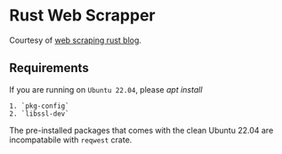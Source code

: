 # Rust Web Scrapper

Courtesy of [web scraping rust blog](https://www.scrapingbee.com/blog/web-scraping-rust/).

## Requirements

If you are running on `Ubuntu 22.04`, please *apt install*

    1. `pkg-config`
    2. `libssl-dev`

The pre-installed packages that comes with the clean Ubuntu 22.04 are incompatabile with `reqwest` crate.
